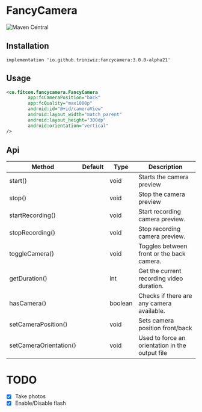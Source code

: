 # FancyCamera

![Maven Central](https://img.shields.io/maven-central/v/io.github.triniwiz/fancycamera?color=blue&label=Download&style=for-the-badge)

## Installation

```
implementation 'io.github.triniwiz:fancycamera:3.0.0-alpha21'
```

## Usage

```xml
<co.fitcom.fancycamera.FancyCamera
        app:fcCameraPosition="back"
        app:fcQuality="max1080p"
        android:id="@+id/cameraView"
        android:layout_width="match_parent"
        android:layout_height="300dp"
        android:orientation="vertical"
/>
```

## Api

| Method                  | Default | Type    | Description                                           |
| ----------------------- | ------- | ------- | ----------------------------------------------------- |
| start()                 |         | void    | Starts the camera preview                             |
| stop()                  |         | void    | Stop the camera preview                               |
| startRecording()        |         | void    | Start recording camera preview.                       |
| stopRecording()         |         | void    | Stop recording camera preview.                        |
| toggleCamera()          |         | void    | Toggles between front or the back camera.             |
| getDuration()           |         | int     | Get the current recording video duration.             |
| hasCamera()             |         | boolean | Checks if there are any camera available.             |
| setCameraPosition()     |         | void    | Sets camera position front/back                       |
| setCameraOrientation()  |         | void    | Used to force an orientation in the output file       |

# TODO

- [x] Take photos
- [x] Enable/Disable flash
